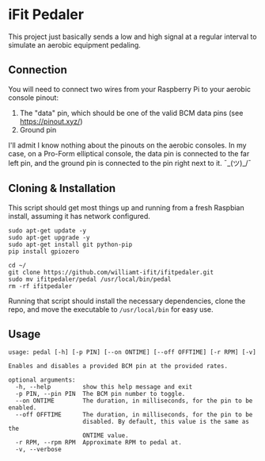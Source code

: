 # iFit Pedaler
This project just basically sends a low and high signal at a regular interval to simulate an aerobic equipment pedaling.

## Connection
You will need to connect two wires from your Raspberry Pi to your aerobic console pinout:
1. The "data" pin, which should be one of the valid BCM data pins (see https://pinout.xyz/)
2. Ground pin

I'll admit I know nothing about the pinouts on the aerobic consoles. In my case, on a Pro-Form elliptical console, the data pin is connected to the far left pin, and the ground pin is connected to the pin right next to it. ¯\_(ツ)_/¯

## Cloning & Installation
This script should get most things up and running from a fresh Raspbian install, assuming it has network configured.
```
sudo apt-get update -y
sudo apt-get upgrade -y
sudo apt-get install git python-pip
pip install gpiozero

cd ~/
git clone https://github.com/williamt-ifit/ifitpedaler.git
sudo mv ifitpedaler/pedal /usr/local/bin/pedal
rm -rf ifitpedaler
```
Running that script should install the necessary dependencies, clone the repo, and move the executable to `/usr/local/bin` for easy use. 

## Usage
```
usage: pedal [-h] [-p PIN] [--on ONTIME] [--off OFFTIME] [-r RPM] [-v]

Enables and disables a provided BCM pin at the provided rates.

optional arguments:
  -h, --help         show this help message and exit
  -p PIN, --pin PIN  The BCM pin number to toggle.
  --on ONTIME        The duration, in milliseconds, for the pin to be enabled.
  --off OFFTIME      The duration, in milliseconds, for the pin to be
                     disabled. By default, this value is the same as the
                     ONTIME value.
  -r RPM, --rpm RPM  Approximate RPM to pedal at.
  -v, --verbose
```
